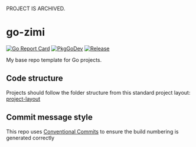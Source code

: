 PROJECT IS ARCHIVED.

# go-zimi

[![Go Report Card](https://goreportcard.com/badge/github.com/danstis/go-zimi?style=flat-square)](https://goreportcard.com/report/github.com/danstis/go-zimi)
[![PkgGoDev](https://pkg.go.dev/badge/github.com/danstis/go-zimi)](https://pkg.go.dev/github.com/danstis/go-zimi)
[![Release](https://img.shields.io/github/release/danstis/go-zimi.svg?style=flat-square)](https://github.com/danstis/go-zimi/releases/latest)

My base repo template for Go projects.

## Code structure

Projects should follow the folder structure from this standard project layout: [project-layout](https://github.com/golang-standards/project-layout)

## Commit message style

This repo uses [Conventional Commits](https://www.conventionalcommits.org/) to ensure the build numbering is generated correctly
